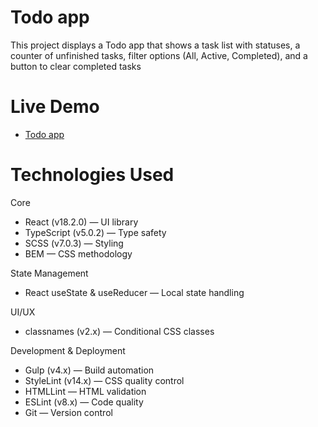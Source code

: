 # Todo app

This project displays a Todo app that shows a task list with statuses, a counter of unfinished tasks, filter options (All, Active, Completed), and a button to clear completed tasks

# Live Demo

- [Todo app](https://maxrori228.github.io/Todo-app/)

# Technologies Used

Core
- React (v18.2.0) — UI library
- TypeScript (v5.0.2) — Type safety
- SCSS (v7.0.3) — Styling
- BEM — CSS methodology


State Management
- React useState & useReducer — Local state handling

UI/UX
- classnames (v2.x) — Conditional CSS classes

Development & Deployment
- Gulp (v4.x) — Build automation
- StyleLint (v14.x) — CSS quality control
- HTMLLint — HTML validation
- ESLint (v8.x) — Code quality
- Git — Version control



